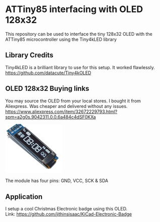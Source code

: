 # ATTiny85 interfacing with OLED 128x32

This repository can be used to interface the tiny 128x32 OLED with the ATTiny85 microcontroller using the Tiny4kLED library

## Library Credits

Tiny4kLED is a brilliant library to use for this setup. It worked flawlessly.  
https://github.com/datacute/Tiny4kOLED

## OLED 128x32 Buying links

You may source the OLED from your local stores. I bought it from Aliexpress. Was cheaper and delivered without any issues.  
https://www.aliexpress.com/item/32672229793.html?spm=a2g0s.9042311.0.0.6a484c4dSF0KXa

<img src="images/OLED128x32_White.png" alt="drawing" width="180"/>

The module has four pins: GND, VCC, SCK & SDA

## Application

I setup a cool Christmas Electronic badge using this OLED.  
Link: https://github.com/jithinsisaac/KiCad-Electronic-Badge
